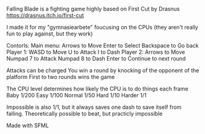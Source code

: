 Falling Blade is a fighting game highly based on First Cut by Drasnus https://drasnus.itch.io/first-cut

I made it for my "gymnasiearbete" foucusing on the CPUs (they aren't really fun to play against, but they work)

Contorls:
	Main menu:
	  Arrows to Move
	  Enter to Select
	  Backspace to Go back
	Player 1:
	  WASD to Move
	  U to Attack 
	  I to Dash
	Player 2:
	  Arrows to Move
	  Numpad 7 to Attack
	  Numpad 8 to Dash
	Enter to Continue to next round

Attacks can be charged
You win a round by knocking of the opponent of the platform
First to two rounds wins the game

The CPU level determines how likely the CPU is to do things each frame
Baby 1/200
Easy 1/100
Normal 1/50
Hard 1/10
Harder 1/1

Impossible is also 1/1, but it always saves one dash to save itself from falling. Theoretically possible to beat, but practicly impossible

Made with SFML
